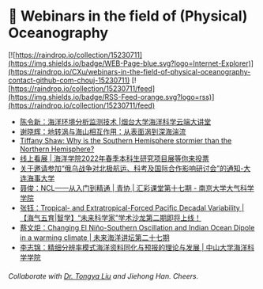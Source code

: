 # 🌊 Webinars in the field of (Physical) Oceanography

[![https://raindrop.io/collection/15230711](https://img.shields.io/badge/WEB-Page-blue.svg?logo=Internet-Explorer)](https://raindrop.io/CXu/webinars-in-the-field-of-physical-oceanography-contact-github-com-chouj-15230711) [![https://raindrop.io/collection/15230711/feed](https://img.shields.io/badge/RSS-Feed-orange.svg?logo=rss)](https://raindrop.io/collection/15230711/feed)

<!-- BLOG-POST-LIST:START -->
- [陈令新：海洋环境分析监测技术 |烟台大学海洋科学云端大讲堂](https://mp.weixin.qq.com/s/7JjzaxuRcG8l4KvvT9H7Lw)
- [谢晓辉：地转涡与海山相互作用：从表面涡到深海湍流](https://mp.weixin.qq.com/s/y-Ohqgnw4wQ_V659ZXfDEQ)
- [Tiffany Shaw: Why is the Southern Hemisphere stormier than the Northern Hemisphere?](https://mp.weixin.qq.com/s/SWDk6prEVRYVox8oc9F_pw)
- [线上看展 | 海洋学院2022年春季本科生研究项目展等你来投票](https://mp.weixin.qq.com/s/Q5WPKuYvSwWq9DzfbHc8dw)
- [关于邀请参加“俄乌战争对北极航运、科考及国际合作影响研讨会”的通知-大连海事大学](http://www.dlmu.edu.cn/info/1002/32290.htm)
- [聂俊：NCL——从入门到精通 | 青协 | 汇彩课堂第十七期 - 南京大学大气科学学院](https://mp.weixin.qq.com/s/qCGU21cN3emp1Xmi74GF-Q)
- [张钰：Tropical- and Extratropical-Forced Pacific Decadal Variability |【海气五育|智学】“未来科学家”学术沙龙第二期即将上线！](https://mp.weixin.qq.com/s/f3tuJW6FyeklIUW5uN5ZIA)
- [蔡文炬：Changing El Niño-Southern Oscillation and Indian Ocean Dipole in a warming climate | 未来海洋讲坛第二十七期](https://afo.ouc.edu.cn/2022/0316/c17266a364928/page.htm)
- [李志锦：精细分辨率模式海洋资料同化与预报的理论与发展 | 中山大学海洋科学学院](https://marine.sysu.edu.cn/event/8962)
<!-- BLOG-POST-LIST:END -->

###### Collaborate with [Dr. Tongya Liu](https://liutongya.github.io/) and Jiehong Han. Cheers.
